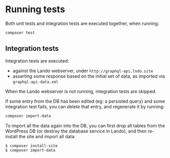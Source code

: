 # Running tests

Both unit tests and integration tests are executed together, when running:

```bash
composer test
```

## Integration tests

Integration tests are executed:

- against the Lando webserver, under `http://graphql-api.lndo.site`
- asserting some response based on the initial set of data, as imported via `graphql-api-data.xml`

When the Lando webserver is not running, integration tests are skipped.

If some entry from the DB has been edited (eg: a persisted query) and some integration test fails, you can delete that entry, and regenerate it by running:

```bash
composer import-data
```

To import all the data again into the DB, you can first drop all tables from the WordPress DB (or destroy the database service in Lando), and then re-install the site and import all data:

```bash
$ composer install-site
$ composer import-data
```
